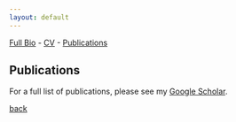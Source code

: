 ```yaml
---
layout: default
---
```

[Full Bio](./bio.html) - [CV](https://github.com/kellinpelrine/kellinpelrine.github.io/raw/master/assets/KPelrine%20CV.pdf) - [Publications](https://scholar.google.com/citations?user=_s2HT_0AAAAJ&hl=en)

## Publications

For a full list of publications, please see my [Google Scholar](https://scholar.google.com/citations?user=_s2HT_0AAAAJ&hl=en).

[back](./)
